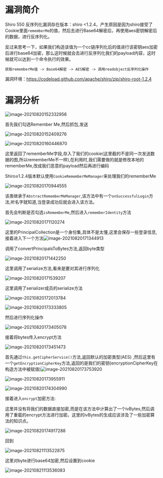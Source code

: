 # 漏洞简介

Shiro 550 反序列化漏洞存在版本：shiro <1.2.4，产生原因是因为shiro接受了Cookie里面`rememberMe`的值，然后去进行Base64解密后，再使用aes密钥解密后的数据，进行反序列化。

反过来思考一下，如果我们构造该值为一个cc链序列化后的值进行该密钥aes加密后进行base64加密，那么这时候就会去进行反序列化我们的payload内容，这时候就可以达到一个命令执行的效果。

```
获取rememberMe值 -> Base64解密 -> AES解密 -> 调用readobject反序列化操作
```

漏洞环境：https://codeload.github.com/apache/shiro/zip/shiro-root-1.2.4

# 漏洞分析

![image-20210820152332956](shiro550/image-20210820152332956.png)

首先我们勾选Remember Me,然后抓包,发送

![image-20210820152409276](shiro550/image-20210820152409276.png)

![image-20210820160446870](shiro550/image-20210820160446870.png)

这里返回了rememberMe字段,存入了我们的cookie(这里截的不是同一次发送数据的图,所以rememberMe不一样),在利用时,我们需要做的就是修改本地的rememberMe,改成我们恶意的payload然后再进行编码

Shiro≤1.2.4版本默认使用`CookieRememberMeManager`来处理我们的rememberMe

![image-20210820170944555](shiro550/image-20210820170944555.png)

该类继承于`AbstractRememberMeManager`,该方法中有一个`onSuccessfulLogin`方法,听名字就知道,当登录成功后就会进入该方法。

首先会判断是否勾选`isRememberMe`,然后进入`rememberIdentity`方法

![image-20210820171120274](shiro550/image-20210820171120274.png)

这里的PrincipalCollection是一个身份集,具体不是太懂,这里会保存一些登录信息,接着进入下一个方法![image-20210820171344913](shiro550/image-20210820171344913.png)

调用了convertPrincipalsToBytes方法,返回byte类型

![image-20210820171442250](shiro550/image-20210820171442250.png)

这里调用了serialize方法,看来是要对其进行序列化

![image-20210820171539207](shiro550/image-20210820171539207.png)

这里调用了serializer成员的serialize方法

![image-20210820172013784](shiro550/image-20210820172013784.png)

![image-20210820173333805](shiro550/image-20210820173333805.png)

然后进行序列化操作

![image-20210820173405078](shiro550/image-20210820173405078.png)

接着将bytes传入encrypt方法

![image-20210820173451473](shiro550/image-20210820173451473.png)



首先通过`this.getCipherService()`方法,返回默认的加密类型(AES) ,然后这里有一个`getEncryptionCipherKey`方法,返回的是我们的密钥(encryptionCipherKey在构造方法中被赋值)![image-20210820173753920](shiro550/image-20210820173753920.png)

![image-20210820173955911](shiro550/image-20210820173955911.png)

![image-20210820174304990](shiro550/image-20210820174304990.png)

接着进入`encrypt`加密方法:

这里并没有将我们的数据直接加密,而是在该方法中计算出了一个ivBytes,然后调用了重载的encrypt方法进行加密。这里的ivBytes的生成应该涉及了一些加密算法的知识点。

![image-20210820174917288](shiro550/image-20210820174917288.png)

回到

![image-20210821113522875](shiro550/image-20210821113522875.png)

这里对byte进行base64加密,然后设置到cookie

![image-20210821113536083](shiro550/image-20210821113536083.png)

